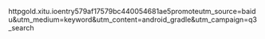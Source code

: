 httpgold.xitu.ioentry579af17579bc440054681ae5promoteutm_source=baidu&utm_medium=keyword&utm_content=android_gradle&utm_campaign=q3_search